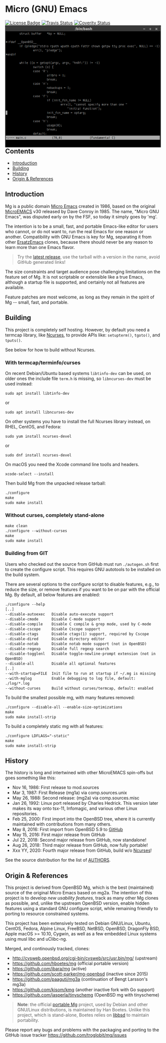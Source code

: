 Micro (GNU) Emacs
=================
[![License Badge][]][License] [![Travis Status][]][Travis] [![Coverity Status]][Coverity Scan]
<img align="right" src="mg.png" title="mg in action">

Contents
--------

* [Introduction](#introduction)
* [Building](#building)
* [History](#history)
* [Origin & References](#origin--references)


Introduction
------------

Mg is a public domain [Micro Emacs][] created in 1986, based on the
original [MicroEMACS][] v30 released by Dave Conroy in 1985.  The name,
"Micro GNU Emacs", was disputed early on by the FSF, so today it simply
goes by 'mg'.

The intention is to be a small, fast, and portable Emacs-like editor for
users who cannot, or do not want to, run the real Emacs for one reason
or another.  Compatibility with GNU Emacs is key for Mg, separating it
from other [ErsatzEmacs][] clones, because there should never be any
reason to learn more than one Emacs flavor.

> Try the [latest release](https://github.com/troglobit/mg/releases/latest),
> use the tarball with a version in the name, avoid GitHub generated links!

The size constraints and target audience pose challenging limitations on
the feature set of Mg.  It is not scriptable or extensible like a true
Emacs, although a startup file is supported, and certainly not all
features are available.

Feature patches are most welcome, as long as they remain in the spirit
of Mg -- small, fast, and portable.


Building
--------

This project is completely self hosting.  However, by default you need a
termcap library, like [Ncurses][], to provide APIs like: `setupterm()`,
`tgoto()`, and `tputs()`.

See below for how to build without Ncurses.


### With termcap/terminfo/curses

On recent Debian/Ubuntu based systems `libtinfo-dev` can be used, on
older ones the include file `term.h` is missing, so `libncurses-dev`
must be used instead:

    sudo apt install libtinfo-dev

or

    sudo apt install libncurses-dev

On other systems you have to install the full Ncurses library instead,
on RHEL, CentOS, and Fedora:

    sudo yum install ncurses-devel

or

    sudo dnf install ncurses-devel

On macOS you need the Xcode command line toolls and headers.

    xcode-select --install

Then build Mg from the unpacked release tarball:

    ./configure
    make
    sudo make install


### Without curses, completely stand-alone

    make clean
    ./configure --without-curses
	make
	sudo make install


### Building from GIT

Users who checked out the source from GitHub must run `./autogen.sh`
first to create the configure script.  This requires GNU autotools to be
installed on the build system.

There are several options to the configure script to disable features,
e.g., to reduce the size, or remove features if you want to be on par
with the official Mg.  By default, all below features are enabled:

    ./configure --help
    [..]
    --disable-autoexec   Disable auto-execute support
    --disable-cmode      Disable C-mode support
    --disable-compile    Disable C compile & grep mode, used by C-mode
    --disable-cscope     Disable Cscope support
    --disable-ctags      Disable ctags(1) support, required by Cscope
    --disable-dired      Disable directory editor
    --disable-notab      Disable notab mode support (not in OpenBSD)
    --disable-regexp     Disable full regexp search
    --disable-togglenl   Disable toggle-newline-prompt extension (not in OpenBSD)
    --disable-all        Disable all optional features
    [..]
    --with-startup=FILE  Init file to run at startup if ~/.mg is missing
    --with-mglog         Enable debugging to log file, default: ./log/*.log
    --without-curses     Build without curses/termcap, default: enabled


To build the smallest possible mg, with many features removed:

    ./configure --disable-all --enable-size-optimizations
    make
    sudo make install-strip

To build a completely static mg with all features:

    ./configure LDFLAGS="-static"
    make
    sudo make install-strip


History
-------

The history is long and intertwined with other MicroEMACS spin-offs but
goes something like this:

* Nov 16, 1986: First release to mod.sources
* Mar  3, 1987: First Release (mg1a) via comp.sources.unix
* May 26, 1988: Second release: (mg2a) via comp.sources.misc
* Jan 26, 1992: Linux port released by Charles Hedrick. This version
  later makes its way onto tsx-11, Infomagic, and various other Linux
  repositories.
* Feb 25, 2000: First import into the OpenBSD tree, where it is
  currently maintained with contributions from many others.
* May  8, 2016: First import from OpenBSD 5.9 to [GitHub][]
* May 15, 2016: First major release from GitHub
* Jul 22, 2018: Second major release from GitHub, now standalone!
* Aug 26, 2018: Third major release from GitHub, now fully portable!
* Xxx YY, 2020: Fourth major release from GitHub, build w/o [Ncurses][]!

See the source distribution for the list of [AUTHORS][].


Origin & References
-------------------

This project is derived from OpenBSD Mg, which is the best (maintained)
source of the original Micro Emacs based on mg2a. The intention of this
project is to develop *new usability features*, track as many other Mg
clones as possible, and, unlike the upstream OpenBSD version, enable
hidden features using a standard GNU configure script, while remaining
friendly to porting to resource constrained systems.

This project has been extensively tested on Debian GNU/Linux, Ubuntu,
CentOS, Fedora, Alpine Linux, FreeBSD, NetBSD, OpenBSD, DragonFly BSD,
Apple macOS >= 10.10, Cygwin, as well as a few embedded Linux systems
using musl libc and uClibc-ng.

Merged, and continously tracked, clones:

- http://cvsweb.openbsd.org/cgi-bin/cvsweb/src/usr.bin/mg/ (upstream)
- https://github.com/hboetes/mg (official portable version)
- https://github.com/ibara/mg (active)
- https://github.com/scott-parker/mg-openbsd (inactive since 2015)
- https://github.com/paaguti/mg3a (continuation of Bengt Larsson's mg3a)
- https://github.com/kisom/kmg (another inactive fork with Go support)
- https://github.com/jasperla/tinyschemg (OpenBSD mg with tinyscheme)

> **Note**: the official [portable Mg][] project, used by Debian and
> other GNU/Linux distributions, is maintained by Han Boetes.  Unlike
> this project, which is stand-alone, Boetes relies on [libbsd][] to
> maintain portability.

Please report any bugs and problems with the packaging and porting to
the GitHub issue tracker <https://github.com/troglobit/mg/issues>

[Micro Emacs]:     https://www.emacswiki.org/emacs/MicroEmacs
[MicroEMACS]:      https://github.com/troglobit/MicroEMACS
[ErsatzEmacs]:     https://www.emacswiki.org/emacs/ErsatzEmacs
[portable Mg]:     https://github.com/hboetes/mg
[libbsd]:          https://libbsd.freedesktop.org/wiki/
[Ncurses]:         https://invisible-island.net/ncurses/
[GitHub]:          https://github.com/troglobit/mg
[AUTHORS]:         https://github.com/troglobit/mg/blob/master/AUTHORS
[License]:         http://unlicense.org/
[License Badge]:   https://img.shields.io/badge/license-Unlicense-blue.svg
[Travis]:          https://travis-ci.org/troglobit/mg
[Travis Status]:   https://travis-ci.org/troglobit/mg.png?branch=master
[Coverity Scan]:   https://scan.coverity.com/projects/8859
[Coverity Status]: https://scan.coverity.com/projects/8859/badge.svg
